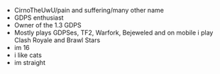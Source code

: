 - CirnoTheUwU/pain and suffering/many other name
- GDPS enthusiast
- Owner of the 1.3 GDPS
- Mostly plays GDPSes, TF2, Warfork, Bejeweled and on mobile i play Clash Royale and Brawl Stars
- im 16
- i like cats
- im straight
